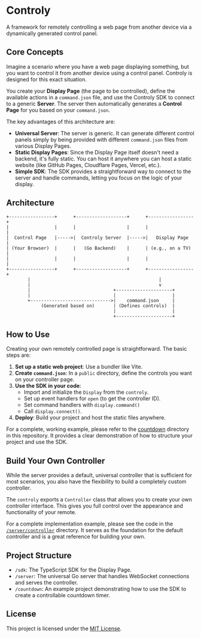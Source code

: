 # Controly

A framework for remotely controlling a web page from another device via a dynamically generated control panel.

## Core Concepts

Imagine a scenario where you have a web page displaying something, but you want to control it from another device using a control panel. Controly is designed for this exact situation.

You create your **Display Page** (the page to be controlled), define the available actions in a `command.json` file, and use the Controly SDK to connect to a generic **Server**. The server then automatically generates a **Control Page** for you based on your `command.json`.

The key advantages of this architecture are:

- **Universal Server**: The server is generic. It can generate different control panels simply by being provided with different `command.json` files from various Display Pages.
- **Static Display Pages**: Since the Display Page itself doesn't need a backend, it's fully static. You can host it anywhere you can host a static website (like GitHub Pages, Cloudflare Pages, Vercel, etc.).
- **Simple SDK**: The SDK provides a straightforward way to connect to the server and handle commands, letting you focus on the logic of your display.

## Architecture

```
+-----------------+      +-------------------+      +-----------------+
|                 |      |                   |      |                 |
|  Control Page   |----->|  Controly Server  |----->|   Display Page  |
| (Your Browser)  |      |   (Go Backend)    |      | (e.g., on a TV) |
|                 |      |                   |      |                 |
+-----------------+      +-------------------+      +-----------------+
        |                                                |
        |                                                v
        |                               +---------------------+
        |                               |                     |
        +------------------------------>|    command.json     |
             (Generated based on)       | (Defines controls)  |
                                        |                     |
                                        +---------------------+
```

## How to Use

Creating your own remotely controlled page is straightforward. The basic steps are:

1.  **Set up a static web project**: Use a bundler like Vite.
2.  **Create `command.json`**: In a `public` directory, define the controls you want on your controller page.
3.  **Use the SDK in your code**:
    - Import and initialize the `Display` from the `controly`.
    - Set up event handlers for `open` (to get the controller ID).
    - Set command handlers with `display.command()`
    - Call `display.connect()`.
4.  **Deploy**: Build your project and host the static files anywhere.

For a complete, working example, please refer to the [countdown](./countdown) directory in this repository. It provides a clear demonstration of how to structure your project and use the SDK.

## Build Your Own Controller

While the server provides a default, universal controller that is sufficient for most scenarios, you also have the flexibility to build a completely custom controller.

The `controly` exports a `Controller` class that allows you to create your own controller interface. This gives you full control over the appearance and functionality of your remote.

For a complete implementation example, please see the code in the [`/server/controller`](./server/controller/) directory. It serves as the foundation for the default controller and is a great reference for building your own.

## Project Structure

- `/sdk`: The TypeScript SDK for the Display Page.
- `/server`: The universal Go server that handles WebSocket connections and serves the controller.
- `/countdown`: An example project demonstrating how to use the SDK to create a controllable countdown timer.

## License

This project is licensed under the [MIT License](LICENSE).
